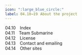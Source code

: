 ```yaml
---
icon: ":large_blue_circle:"
label: 04.10→19⠀About the project
---
```


04.10 ⠀Index\
04.11 ⠀Team Submarine\
04.12 ⠀License\
04.13 ⠀Contact and emailing\
04.14 ⠀Other sites
